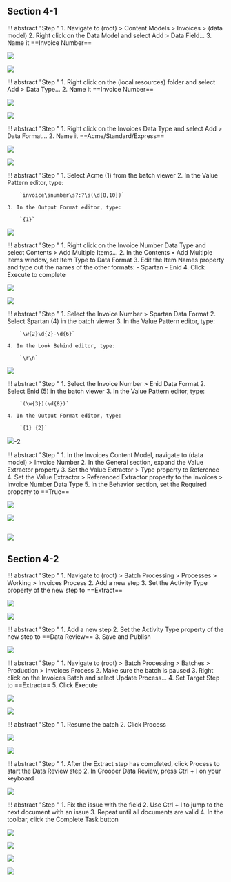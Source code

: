 ## Section 4-1

!!! abstract "Step "
    1. Navigate to (root) > Content Models > Invoices > (data model)
    2. Right click on the Data Model and select Add > Data Field...
    3. Name it ==Invoice Number==

![](img/4-1/001)

![](img/4-1/003)

!!! abstract "Step "
    1. Right click on the (local resources) folder and select Add > Data Type...
    2. Name it ==Invoice Number==

![](img/4-1/004)

![](img/4-1/006)

!!! abstract "Step "
    1. Right click on the Invoices Data Type and select Add > Data Format...
    2. Name it ==Acme/Standard/Express==

![](img/4-1/007)

![](img/4-1/009)

!!! abstract "Step "
    1. Select Acme (1) from the batch viewer
    2. In the Value Pattern editor, type:

        `invoice\snumber\s?:?\s(\d{8,10})`

    3. In the Output Format editor, type:

        `{1}`

![](img/4-1/012)

!!! abstract "Step "
    1. Right click on the Invoice Number Data Type and select Contents > Add Multiple Items...
    2. In the Contents • Add Multiple Items window, set Item Type to Data Format
    3. Edit the Item Names property and type out the names of the other formats:
        - Spartan
        - Enid
    4. Click Execute to complete

![](img/4-1/013)

![](img/4-1/014)

!!! abstract "Step "
    1. Select the Invoice Number > Spartan Data Format
    2. Select Spartan (4) in the batch viewer
    3. In the Value Pattern editor, type:

        `\w{2}\d{2}-\d{6}`

    4. In the Look Behind editor, type:

        `\r\n`

![](img/4-1/020)

!!! abstract "Step "
    1. Select the Invoice Number > Enid Data Format
    2. Select Enid (5) in the batch viewer
    3. In the Value Pattern editor, type:

        `(\w{3})(\d{8})`

    4. In the Output Format editor, type:

        `{1} {2}`

![](img/4-1/022)-2

!!! abstract "Step "
    1. In the Invoices Content Model, navigate to (data model) > Invoice Number
    2. In the General section, expand the Value Extractor property
    3. Set the Value Extractor > Type property to Reference
    4. Set the Value Extractor > Referenced Extractor property to the Invoices > Invoice Number Data Type
    5. In the Behavior section, set the Required property to ==True==

![](img/4-1/030)

![](img/4-1/033)

![](img/4-1/042)
---
## Section 4-2

!!! abstract "Step "
    1. Navigate to (root) > Batch Processing > Processes > Working > Invoices Process
    2. Add a new step
    3. Set the Activity Type property of the new step to ==Extract==

![](img/4-2/001)

![](img/4-2/002)

!!! abstract "Step "
    1. Add a new step
    2. Set the Activity Type property of the new step to ==Data Review==
    3. Save and Publish

![](img/4-2/003)

!!! abstract "Step "
    1. Navigate to (root) > Batch Processing > Batches > Production > Invoices Process
    2. Make sure the batch is paused
    3. Right click on the Invoices Batch and select Update Process...
    4. Set Target Step to ==Extract==
    5. Click Execute

![](img/4-2/005)

![](img/4-2/006)

!!! abstract "Step "
    1. Resume the batch
    2. Click Process

![](img/4-2/008)

![](img/4-2/010)

!!! abstract "Step "
    1. After the Extract step has completed, click Process to start the Data Review step
    2. In Grooper Data Review, press Ctrl + I on your keyboard

![](img/4-2/011)

!!! abstract "Step "
    1. Fix the issue with the field
    2. Use Ctrl + I to jump to the next document with an issue
    3. Repeat until all documents are valid
    4. In the toolbar, click the Complete Task button

![](img/4-2/018)

![](img/4-2/020)

![](img/4-2/024)

![](img/4-2/027)